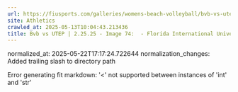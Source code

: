 ```yaml
---
url: https://fiusports.com/galleries/womens-beach-volleyball/bvb-vs-utep-2-25-25/image-74/356/62754/
site: Athletics
crawled_at: 2025-05-13T10:04:43.213436
title: Bvb vs UTEP | 2.25.25 - Image 74:  - Florida International University
---
```

normalized_at: 2025-05-22T17:17:24.722644
normalization_changes: Added trailing slash to directory path

Error generating fit markdown: '<' not supported between instances of 'int' and 'str'